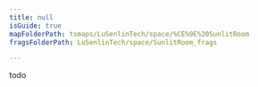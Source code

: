 ```yaml
---
title: null
isGuide: true
mapFolderPath: tsmaps/LuSenlinTech/space/%CE%9E%20SunlitRoom
fragsFolderPath: LuSenlinTech/space/SunlitRoom_frags

---
```



<!-- tsGuideRenderComment {"guide":{"id":"tvOT5J2Bh","path":"LuSenlinTech/space","fragmentFolderPath":"LuSenlinTech/space/SunlitRoom_frags"},"fragment":{"id":"tvOT5J2Bh","topLevelMapKey":"s7LPoI1Jr","mapKeyChain":"s7LPoI1Jr","guideID":"tvOT5J10M","guidePath":"c:/GitHub/MuddySpud/MuddySpud.github.io/tsmaps/LuSenlinTech/space/SunlitRoom.tsmap","chartKey":"s7LPoI1Jr","isLeaf":true,"options":[]}} -->

todo